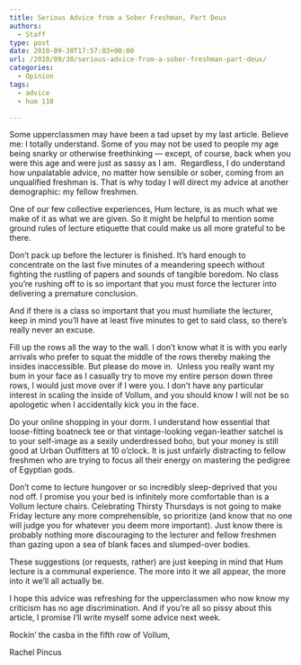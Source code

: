 ```yaml
---
title: Serious Advice from a Sober Freshman, Part Deux
authors: 
  - Staff
type: post
date: 2010-09-30T17:57:03+00:00
url: /2010/09/30/serious-advice-from-a-sober-freshman-part-deux/
categories:
  - Opinion
tags:
  - advice
  - hum 110

---
```

Some upperclassmen may have been a tad upset by my last article. Believe me: I totally understand. Some of you may not be used to people my age being snarky or otherwise freethinking — except, of course, back when you were this age and were just as sassy as I am.  Regardless, I do understand how unpalatable advice, no matter how sensible or sober, coming from an unqualified freshman is. That is why today I will direct my advice at another demographic: my fellow freshmen.

One of our few collective experiences, Hum lecture, is as much what we make of it as what we are given. So it might be helpful to mention some ground rules of lecture etiquette that could make us all more grateful to be there.

Don’t pack up before the lecturer is finished. It’s hard enough to concentrate on the last five minutes of a meandering speech without fighting the rustling of papers and sounds of tangible boredom. No class you’re rushing off to is so important that you must force the lecturer into delivering a premature conclusion.

And if there is a class so important that you must humiliate the lecturer, keep in mind you’ll have at least five minutes to get to said class, so there’s really never an excuse.

Fill up the rows all the way to the wall. I don’t know what it is with you early arrivals who prefer to squat the middle of the rows thereby making the insides inaccessible. But please do move in.  Unless you really want my bum in your face as I casually try to move my entire person down three rows, I would just move over if I were you. I don’t have any particular interest in scaling the inside of Vollum, and you should know I will not be so apologetic when I accidentally kick you in the face.

Do your online shopping in your dorm. I understand how essential that loose-fitting boatneck tee or that vintage-looking vegan-leather satchel is to your self-image as a sexily underdressed boho, but your money is still good at Urban Outfitters at 10 o’clock. It is just unfairly distracting to fellow freshmen who are trying to focus all their energy on mastering the pedigree of Egyptian gods.

Don’t come to lecture hungover or so incredibly sleep-deprived that you nod off. I promise you your bed is infinitely more comfortable than is a Vollum lecture chairs. Celebrating Thirsty Thursdays is not going to make Friday lecture any more comprehensible, so prioritize (and know that no one will judge you for whatever you deem more important). Just know there is probably nothing more discouraging to the lecturer and fellow freshmen than gazing upon a sea of blank faces and slumped-over bodies.

These suggestions (or requests, rather) are just keeping in mind that Hum lecture is a communal experience. The more into it we all appear, the more into it we’ll all actually be.

I hope this advice was refreshing for the upperclassmen who now know my criticism has no age discrimination. And if you’re all so pissy about this article, I promise I’ll write myself some advice next week.

Rockin’ the casba in the fifth row of Vollum,
  
Rachel Pincus